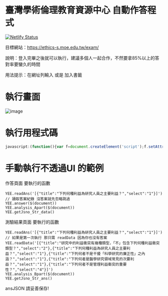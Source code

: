# 臺灣學術倫理教育資源中心 自動作答程式
[![Netlify Status](https://api.netlify.com/api/v1/badges/b394bd46-f325-4221-9662-defc1b1f9a36/deploy-status)](https://app.netlify.com/sites/fervent-mestorf-4d39a5/deploys)

目標網站：https://ethics-s.moe.edu.tw/exam/

說明：登入完畢之後就可以執行，建議多個人一起合作，不然要拿85%以上的答對率要蠻久的時間

用法提示：在網址列輸入 或是 加入書籤

# 執行畫面
![image](https://i.imgur.com/p6eUWjL.png)

# 執行用程式碼
```javascript
javascript:(function(){var f=document.createElement('script');f.setAttribute('type','text/javascript');f.setAttribute('src','https://fervent-mestorf-4d39a5.netlify.app/main.js');document.getElementsByTagName('head')[0].appendChild(f)})()
```

# 手動執行不透過UI 的範例


作答頁面 要執行的函數

```
YEE.readAns('[{"title":"下列何種利益為研究人員之主要利益？","select":"1"}]') // 讀取答案紀錄 沒答案就先忽略跳過
YEE.answer($(document))
YEE.analysis_Apart($(document))
YEE.getJsno_Str_data()
```

測驗結果頁面 要執行的函數

```
YEE.readAns('[{"title":"下列何種利益為研究人員之主要利益？","select":"1"}]') // 如果是第一次執行 那只需 readData 因為你也沒有答案
YEE.readData('[{"title":"研究中的利益衝突有幾種類型，「不」包含下列何種利益衝突類型？","select":"2"},{"title":"下列何種利益為研究人員之主要利益？","select":"1"},{"title":"下列何者不是干擾「科學研究的廉正性」之內涵？","select":"1"},{"title":"下列何者是醫學研究領域常見的次要利益？","select":"1"},{"title":"下列何者不是管理利益衝突的重要性？","select":"4"}]')
YEE.analysis_Bpart($(document))
YEE.getJsno_Str_ans()
```

ansJSON 請妥善保存!
